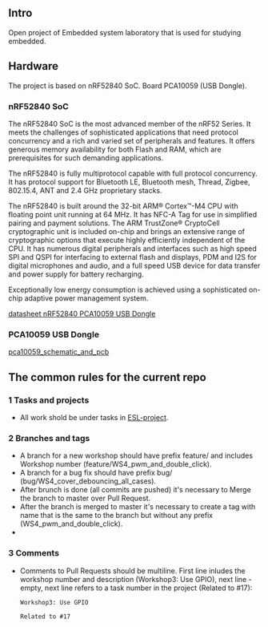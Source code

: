 ## Intro
Open project of Embedded system laboratory that is used for studying embedded.

## Hardware
The project is based on nRF52840 SoC. Board PCA10059 (USB Dongle).

### nRF52840 SoC

The nRF52840 SoC is the most advanced member of the nRF52 Series. It meets the challenges of sophisticated applications that need protocol concurrency and a rich and varied set of peripherals and features.  It offers generous memory availability for both Flash and RAM, which are prerequisites for such demanding applications.

The nRF52840 is fully multiprotocol capable with full protocol concurrency. It has protocol support for Bluetooth LE, Bluetooth mesh, Thread, Zigbee, 802.15.4, ANT and 2.4 GHz proprietary stacks.

The nRF52840 is built around the 32-bit ARM® Cortex™-M4 CPU with floating point unit running at 64 MHz. It has NFC-A Tag for use in simplified pairing and payment solutions. The ARM TrustZone® CryptoCell cryptographic unit is included on-chip and brings an extensive range of cryptographic options that execute highly efficiently independent of the CPU. It has numerous digital peripherals and interfaces such as high speed SPI and QSPI for interfacing to external flash and displays, PDM and I2S for digital microphones and audio, and a full speed USB device for data transfer and power supply for battery recharging. 

Exceptionally low energy consumption is achieved using a sophisticated on-chip adaptive power management system.

[datasheet nRF52840 PCA10059 USB Dongle](https://github.com/user-attachments/files/17661446/datasheet.nRF52840.PCA10059.USB.Dongle.pdf)

### PCA10059 USB Dongle

[pca10059_schematic_and_pcb](https://github.com/user-attachments/files/17661461/pca10059_schematic_and_pcb.pdf)

## The common rules for the current repo

### 1 Tasks and projects
- All work shold be under tasks in [ESL-project](https://github.com/users/Andrewbooq/projects/2).

### 2 Branches and tags
- A branch for a new workshop should have prefix feature/ and includes Workshop number (feature/WS4_pwm_and_double_click).
- A branch for a bug fix should have prefix bug/ (bug/WS4_cover_debouncing_all_cases).
- After brunch is done (all commits are pushed) it's necessary to Merge the branch to master over Pull Request.
- After the branch is merged to master it's necessary to create a tag with name that is the same to the branch but without any prefix (WS4_pwm_and_double_click).
- 
### 3 Comments
- Comments to Pull Requests should be multiline. First line inludes the workshop number and description (Workshop3: Use GPIO), next line - empty, next line refers to a task number in the project (Related to #17):
  ```
  Workshop3: Use GPIO
  
  Related to #17
  ```


